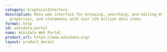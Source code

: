 ```yaml
---
category: GraphicalInterface
description: Main web interface for browsing, searching, and editing Wikidata items,
  properties, and statements with over 119 million data items
format: http
id: wikidata.portal
name: Wikidata Web Portal
product_url: https://www.wikidata.org/
layout: product_detail
---
```

